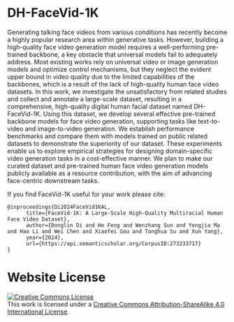 # DH-FaceVid-1K
Generating talking face videos from various conditions has recently become a highly popular research area within generative tasks. However, building a high-quality face video generation model requires a well-performing pre-trained backbone, a key obstacle that universal models fail to adequately address. Most existing works rely on universal video or image generation models and optimize control mechanisms, but they neglect the evident upper bound in video quality due to the limited capabilities of the backbones, which is a result of the lack of high-quality human face video datasets. In this work, we investigate the unsatisfactory from related studies and collect and annotate a large-scale dataset, resulting in a comprehensive, high-quality digital human facial dataset named DH-FaceVid-1K. Using this dataset, we develop several effective pre-trained backbone models for face video generation, supporting tasks like text-to-video and image-to-video generation. We establish performance benchmarks and compare them with models trained on public related datasets to demonstrate the superiority of our dataset. These experiments enable us to explore empirical strategies for designing domain-specific video generation tasks in a cost-effective manner. We plan to make our curated dataset and pre-trained human face video generation models publicly available as a resource contribution, with the aim of advancing face-centric downstream tasks.


If you find FaceVid-1K useful for your work please cite:
```
@inproceedings{Di2024FaceVid1KAL,
      title={FaceVid-1K: A Large-Scale High-Quality Multiracial Human Face Video Dataset},
      author={Donglin Di and He Feng and Wenzhang Sun and Yongjia Ma and Hao Li and Wei Chen and Xiaofei Gou and Tonghua Su and Xun Yang},
      year={2024},
      url={https://api.semanticscholar.org/CorpusID:273233717}
}
```

# Website License
<a rel="license" href="http://creativecommons.org/licenses/by-sa/4.0/"><img alt="Creative Commons License" style="border-width:0" src="https://i.creativecommons.org/l/by-sa/4.0/88x31.png" /></a><br />This work is licensed under a <a rel="license" href="http://creativecommons.org/licenses/by-sa/4.0/">Creative Commons Attribution-ShareAlike 4.0 International License</a>.
